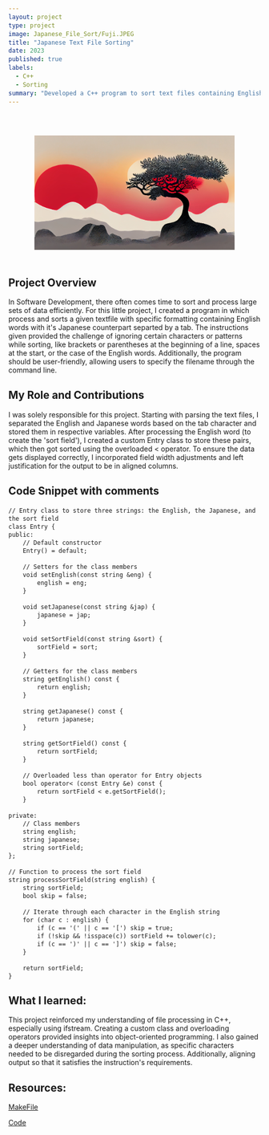 ```yaml
---
layout: project
type: project
image: Japanese_File_Sort/Fuji.JPEG
title: "Japanese Text File Sorting"
date: 2023
published: true
labels:
  - C++
  - Sorting
summary: "Developed a C++ program to sort text files containing English-Japanese word pairs separated by tabs. The sorting prioritizes English words, with considerations for specific character exclusions and case insensitivity."
---
```


<div style="text-align: center;">
  <h1 style="font-size: 28px;"></h1>
  <img src="/Japanese_File_Sort/tree.jpg" alt="Japan" style="max-width: 400px; margin: 20px auto;" />
</div>


## Project Overview

In Software Development, there often comes time to sort and process large sets of data efficiently. For this little project, I created a program in which process and sorts a given textfile with specific formatting containing English words with it's Japanese counterpart separted by a tab. The instructions given provided the challenge of ignoring certain characters or patterns while sorting, like brackets or parentheses at the beginning of a line, spaces at the start, or the case of the English words. Additionally, the program should be user-friendly, allowing users to specify the filename through the command line.



## My Role and Contributions

I was solely responsible for this project. Starting with parsing the text files, I separated the English and Japanese words based on the tab character and stored them in respective variables. After processing the English word (to create the 'sort field'), I created a custom Entry class to store these pairs, which then got sorted using the overloaded < operator.
To ensure the data gets displayed correctly, I incorporated field width adjustments and left justification for the output to be in aligned columns.

## Code Snippet with comments
```
// Entry class to store three strings: the English, the Japanese, and the sort field
class Entry {
public:
    // Default constructor
    Entry() = default;

    // Setters for the class members
    void setEnglish(const string &eng) {
        english = eng;
    }

    void setJapanese(const string &jap) {
        japanese = jap;
    }

    void setSortField(const string &sort) {
        sortField = sort;
    }

    // Getters for the class members
    string getEnglish() const {
        return english;
    }

    string getJapanese() const {
        return japanese;
    }

    string getSortField() const {
        return sortField;
    }

    // Overloaded less than operator for Entry objects
    bool operator< (const Entry &e) const {
        return sortField < e.getSortField();
    }

private:
    // Class members
    string english;
    string japanese;
    string sortField;
};

// Function to process the sort field 
string processSortField(string english) {
    string sortField;
    bool skip = false;

    // Iterate through each character in the English string
    for (char c : english) {
        if (c == '(' || c == '[') skip = true;
        if (!skip && !isspace(c)) sortField += tolower(c);
        if (c == ')' || c == ']') skip = false;
    }

    return sortField;
}
```
## What I learned:

This project reinforced my understanding of file processing in C++, especially using ifstream. Creating a custom class and overloading operators provided insights into object-oriented programming. I also gained a deeper understanding of data manipulation, as specific characters needed to be disregarded during the sorting process. Additionally, aligning output so that it satisfies the instruction's requirements.

## Resources:

[MakeFile]()

[Code]()
